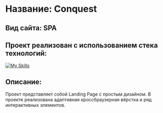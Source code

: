 # Название: Conquest
## Вид сайта: SPA
## Проект реализован с использованием стека технологий:

[![My Skills](https://skillicons.dev/icons?i=html,sass,js,gulp)](https://skillicons.dev)


## Описание:
Проект представляет собой Landing Page с простым дизайном. В проекте реализована адаптивная кроссбраузерная вёрстка и ряд интерактивных элементов.

<!-- ## Ссылка: [Посмотреть](https://artyomxxx.github.io/Conquest/) -->